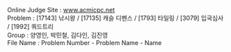 Online Judge Site : www.acmicpc.net <br>
Problem : [17143] 낚시왕 / [17135] 캐슬 디펜스 / [1793] 타일링 / [3079] 입국심사 / [1992] 쿼드트리  <br>
Group : 양영인, 박민철, 김다인, 김진영 <br>
File Name : Problem Number - Problem Name - Name <br>
